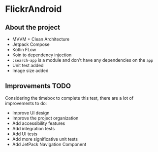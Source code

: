 # FlickrAndroid

## About the project ##
- MVVM + Clean Architecture
- Jetpack Compose
- Kotlin FLow
- Koin to dependency injection
- `:search-app` is a module and don't have any dependencies on the `app`
- Unit test added
- Image size added


## Improvements TODO ##
Considering the timebox to complete this test, there are a lot of improvements to do:
- Improve UI design
- Improve the project organization
- Add accessibility features
- Add integration tests
- Add UI tests
- Add more significative unit tests
- Add JetPack Navigation Component